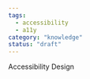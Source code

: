 ```yaml
---
tags:
  - accessibility
  - a11y
category: "knowledge"
status: "draft"
---
```


Accessibility Design